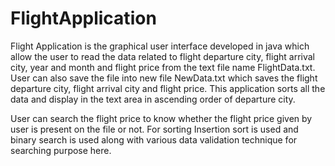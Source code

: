 # FlightApplication


 Flight Application is the graphical user interface developed in java which allow the user to read the data 
 related to flight departure city, flight arrival city, year and month and flight price from the text file
 name FlightData.txt. User can also save the file into new file NewData.txt which saves the flight departure 
 city, flight arrival city and flight price. This application sorts all the data and display in the text area
 in ascending order of departure city.
 
 User can search the flight price to know whether the flight price given by user is present on the file or not.
 For sorting Insertion sort is used and binary search is used along with various data validation technique for
 searching purpose here.
